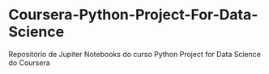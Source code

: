 # Coursera-Python-Project-For-Data-Science
Repositório de Jupiter Notebooks do curso Python Project for Data Science do Coursera
